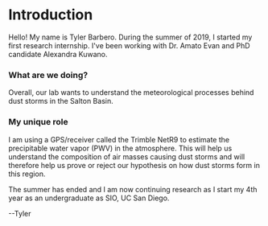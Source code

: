 # Introduction

Hello! My name is Tyler Barbero. During the summer of 2019, I started my first
research internship. I've been working with Dr. Amato Evan and PhD candidate
Alexandra Kuwano.

### What are we doing?

Overall, our lab wants to understand the meteorological
processes behind dust storms in the Salton Basin.

### My unique role

I am using a GPS/receiver called the Trimble NetR9 to estimate the precipitable
water vapor (PWV) in the atmosphere. This will help us understand the
composition of air masses causing dust storms and will therefore help us
prove or reject our hypothesis on how dust storms form in this region.

The summer has ended and I am now continuing research as I start my 4th year
as an undergraduate as SIO, UC San Diego.

--Tyler
